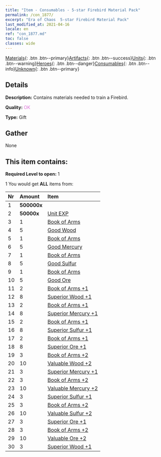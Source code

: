 ```yaml
---
title: "Item - Consumables - 5-star Firebird Material Pack"
permalink: /con_1877/
excerpt: "Era of Chaos  5-star Firebird Material Pack"
last_modified_at: 2021-04-16
locale: en
ref: "con_1877.md"
toc: false
classes: wide
---
```

 [Materials](/Items/){: .btn .btn--primary}[Artifacts](/Items/Artifacts/){: .btn .btn--success}[Units](/Items/Units/){: .btn .btn--warning}[Heroes](/Items/Heroes/){: .btn .btn--danger}[Consumables](/Items/Consumables/){: .btn .btn--info}[Unknown](/Items/Unknown/){: .btn .btn--primary}

## Details
 **Description:** Contains materials needed to train a Firebird.

 **Quality:** <span style="color: #DA70D6">OK</span>

 **Type:** Gift

## Gather

  None

## This item contains:

 **Required Level to open:** 1

 1 You would get **ALL** items  from:

  | Nr | Amount |     Item    |
  |:---|:-------|:------------|
  | 1 |  **500000x** | <i class="fas fa-coins"/> |  | 
  | 2 |  **50000x** | [Unit EXP](/Items/con_902/) |  | 
  | 3 | 1 | [Book of Arms](/Items/mat_18/) |  | 
  | 4 | 5 | [Good Wood](/Items/mat_13/) |  | 
  | 5 | 1 | [Book of Arms](/Items/mat_18/) |  | 
  | 6 | 5 | [Good Mercury](/Items/mat_14/) |  | 
  | 7 | 1 | [Book of Arms](/Items/mat_18/) |  | 
  | 8 | 5 | [Good Sulfur](/Items/mat_15/) |  | 
  | 9 | 1 | [Book of Arms](/Items/mat_18/) |  | 
  | 10 | 5 | [Good Ore](/Items/mat_12/) |  | 
  | 11 | 2 | [Book of Arms +1](/Items/mat_25/) |  | 
  | 12 | 8 | [Superior Wood +1](/Items/mat_20/) |  | 
  | 13 | 2 | [Book of Arms +1](/Items/mat_25/) |  | 
  | 14 | 8 | [Superior Mercury +1](/Items/mat_21/) |  | 
  | 15 | 2 | [Book of Arms +1](/Items/mat_25/) |  | 
  | 16 | 8 | [Superior Sulfur +1](/Items/mat_22/) |  | 
  | 17 | 2 | [Book of Arms +1](/Items/mat_25/) |  | 
  | 18 | 8 | [Superior Ore +1](/Items/mat_19/) |  | 
  | 19 | 3 | [Book of Arms +2](/Items/mat_32/) |  | 
  | 20 | 10 | [Valuable Wood +2](/Items/mat_27/) |  | 
  | 21 | 3 | [Superior Mercury +1](/Items/mat_21/) |  | 
  | 22 | 3 | [Book of Arms +2](/Items/mat_32/) |  | 
  | 23 | 10 | [Valuable Mercury +2](/Items/mat_28/) |  | 
  | 24 | 3 | [Superior Sulfur +1](/Items/mat_22/) |  | 
  | 25 | 3 | [Book of Arms +2](/Items/mat_32/) |  | 
  | 26 | 10 | [Valuable Sulfur +2](/Items/mat_29/) |  | 
  | 27 | 3 | [Superior Ore +1](/Items/mat_19/) |  | 
  | 28 | 3 | [Book of Arms +2](/Items/mat_32/) |  | 
  | 29 | 10 | [Valuable Ore +2](/Items/mat_26/) |  | 
  | 30 | 3 | [Superior Wood +1](/Items/mat_20/) |  | 
